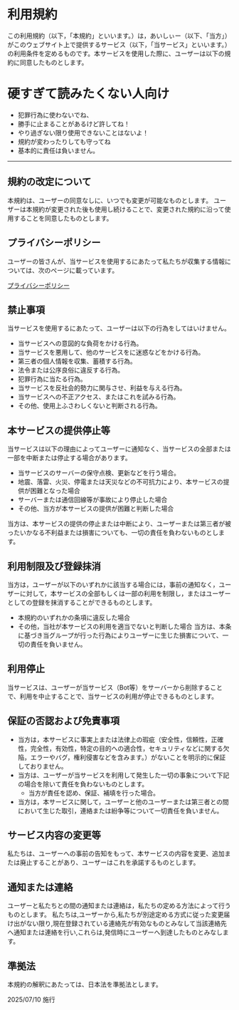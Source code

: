 # 利用規約
この利用規約（以下，「本規約」といいます。）は，あいしぃー（以下、「当方」）がこのウェブサイト上で提供するサービス（以下，「当サービス」といいます。）の利用条件を定めるものです。本サービスを使用した際に、ユーザーは以下の規約に同意したものとします。

# 硬すぎて読みたくない人向け
- 犯罪行為に使わないでね、
- 勝手に止まることがあるけど許してね！
- やり過ぎない限り使用できないことはないよ！
- 規約が変わったりしても守ってね
- 基本的に責任は負いません。

----------------------------------- 

 
 
## 規約の改定について
本規約は、ユーザーの同意なしに、いつでも変更が可能なものとします。
ユーザーは本規約が変更された後も使用し続けることで、変更された規約に沿って使用することを同意したものとします。

## プライバシーポリシー

ユーザーの皆さんが、当サービスを使用するにあたって私たちが収集する情報については、次のページに載っています。

[プライバシーポリシー](/privacy.md)

## 禁止事項
当サービスを使用するにあたって、ユーザーは以下の行為をしてはいけません。

- 当サービスへの意図的な負荷をかける行為。
- 当サービスを悪用して、他のサービスをに迷惑などをかける行為。
- 第三者の個人情報を収集、蓄積する行為。
- 法令または公序良俗に違反する行為。
- 犯罪行為に当たる行為。
- 当サービスを反社会的勢力に関与させ、利益を与える行為。
- 当サービスへの不正アクセス、またはこれを試みる行為。
- その他、使用上ふさわしくないと判断される行為。

## 本サービスの提供停止等
当サービスは以下の理由によってユーザーに通知なく、当サービスの全部または一部を中断または停止する場合があります。
- 当サービスのサーバーの保守点検、更新などを行う場合。
- 地震、落雷、火災、停電または天災などの不可抗力により、本サービスの提供が困難となった場合
- サーバーまたは通信回線等が事故により停止した場合
- その他、当方が本サービスの提供が困難と判断した場合

当方は、本サービスの提供の停止または中断により、ユーザーまたは第三者が被ったいかなる不利益または損害についても、一切の責任を負わないものとします。

## 利用制限及び登録抹消
当方は，ユーザーが以下のいずれかに該当する場合には，事前の通知なく，ユーザーに対して，本サービスの全部もしくは一部の利用を制限し，またはユーザーとしての登録を抹消することができるものとします。
- 本規約のいずれかの条項に違反した場合
- その他，当社が本サービスの利用を適当でないと判断した場合
当方は、本条に基づき当グループが行った行為によりユーザーに生じた損害について、一切の責任を負いません。

## 利用停止
当サービスは、ユーザーが当サービス（Bot等）をサーバーから削除することで、利用を中止することで、当サービスの利用が停止できるものとします。

## 保証の否認および免責事項
- 当方は，本サービスに事実上または法律上の瑕疵（安全性，信頼性，正確性，完全性，有効性，特定の目的への適合性，セキュリティなどに関する欠陥，エラーやバグ，権利侵害などを含みます。）がないことを明示的に保証しておりません。
- 当方は、ユーザーが当サービスを利用して発生した一切の事象について下記の場合を除いて責任を負わないものとします。
  - 当方が責任を認め、保証、補填を行った場合。
- 当方は，本サービスに関して，ユーザーと他のユーザーまたは第三者との間において生じた取引，連絡または紛争等について一切責任を負いません。

## サービス内容の変更等
私たちは、ユーザーへの事前の告知をもって、本サービスの内容を変更、追加または廃止することがあり、ユーザーはこれを承諾するものとします。

## 通知または連絡
ユーザーと私たちとの間の通知または連絡は，私たちの定める方法によって行うものとします。
私たちは,ユーザーから,私たちが別途定める方式に従った変更届け出がない限り,現在登録されている連絡先が有効なものとみなして当該連絡先へ通知または連絡を行い,これらは,発信時にユーザーへ到達したものとみなします。

## 準拠法
本規約の解釈にあたっては、日本法を準拠法とします。


2025/07/10 施行
